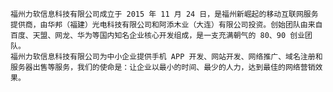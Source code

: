     福州力软信息科技有限公司成立于 2015 年 11 月 24 日，是福州新崛起的移动互联网服务提供商，由华邦（福建）光电科技有限公司和阿添木业（大连）有限公司投资。创始团队由来自百度、天盟、网龙、华为等国内知名企业核心开发组成，是一支充满朝气的 80、90 创业团队。
    福州力软信息科技有限公司为中小企业提供手机 APP 开发、网站开发、网络推广、域名注册和服务器出售等服务，我们的使命是：让企业以最小的时间、最少的人力，达到最佳的网络营销效果。
